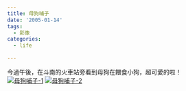 ```yaml
---
title: 母狗哺子
date: '2005-01-14'
tags:
  - 影像
categories:
  - life

---
```

今過午後，在斗南的火車站旁看到母狗在餵食小狗，超可愛的啦！  
[![母狗哺子-1](http://wshlab2.ee.kuas.edu.tw/%7Eyurenju/albums/thing_other/img_1002.thumb.jpg)](http://wshlab2.ee.kuas.edu.tw/%7Eyurenju/gallery/thing_other/img_1002) [![母狗哺子-2](http://wshlab2.ee.kuas.edu.tw/%7Eyurenju/albums/thing_other/img_1003.thumb.jpg)](http://wshlab2.ee.kuas.edu.tw/%7Eyurenju/gallery/thing_other/img_1003)